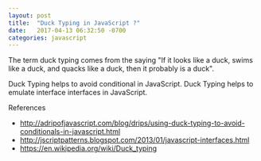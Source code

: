 ```yaml
---
layout: post
title:  "Duck Typing in JavaScript ?"
date:   2017-04-13 06:32:50 -0700
categories: javascript
---
```


The term duck typing comes from the saying "If it looks
like a duck, swims like a duck, and quacks like a duck,
then it probably is a duck".

Duck Typing helps to avoid conditional in JavaScript.
Duck Typing helps to emulate interface interfaces in JavaScript.

References

- http://adripofjavascript.com/blog/drips/using-duck-typing-to-avoid-conditionals-in-javascript.html
- http://jscriptpatterns.blogspot.com/2013/01/javascript-interfaces.html
- https://en.wikipedia.org/wiki/Duck_typing

